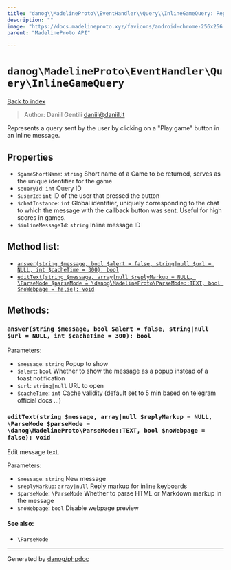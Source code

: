 ```yaml
---
title: "danog\\MadelineProto\\EventHandler\\Query\\InlineGameQuery: Represents a query sent by the user by clicking on a \"Play game\" button in an inline message."
description: ""
image: "https://docs.madelineproto.xyz/favicons/android-chrome-256x256.png"
parent: "MadelineProto API"

---
```

# `danog\MadelineProto\EventHandler\Query\InlineGameQuery`
[Back to index](../../../../index.html)

> Author: Daniil Gentili <daniil@daniil.it>  
  

Represents a query sent by the user by clicking on a "Play game" button in an inline message.  



## Properties
* `$gameShortName`: `string` Short name of a Game to be returned, serves as the unique identifier for the game
* `$queryId`: `int` Query ID
* `$userId`: `int` ID of the user that pressed the button
* `$chatInstance`: `int` Global identifier, uniquely corresponding to the chat to which the message with the callback button was sent. Useful for high scores in games.
* `$inlineMessageId`: `string` Inline message ID

## Method list:
* [`answer(string $message, bool $alert = false, string|null $url = NULL, int $cacheTime = 300): bool`](#answer)
* [`editText(string $message, array|null $replyMarkup = NULL, \ParseMode $parseMode = \danog\MadelineProto\ParseMode::TEXT, bool $noWebpage = false): void`](#edittext)

## Methods:
### `answer(string $message, bool $alert = false, string|null $url = NULL, int $cacheTime = 300): bool`




Parameters:

* `$message`: `string` Popup to show  
* `$alert`: `bool` Whether to show the message as a popup instead of a toast notification  
* `$url`: `string|null` URL to open  
* `$cacheTime`: `int` Cache validity (default set to 5 min based on telegram official docs ...)  



### `editText(string $message, array|null $replyMarkup = NULL, \ParseMode $parseMode = \danog\MadelineProto\ParseMode::TEXT, bool $noWebpage = false): void`

Edit message text.


Parameters:

* `$message`: `string` New message  
* `$replyMarkup`: `array|null` Reply markup for inline keyboards  
* `$parseMode`: `\ParseMode` Whether to parse HTML or Markdown markup in the message  
* `$noWebpage`: `bool` Disable webpage preview  


#### See also: 
* `\ParseMode`




---
Generated by [danog/phpdoc](https://phpdoc.daniil.it)
